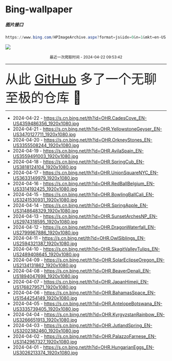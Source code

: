 # Bing-wallpaper

##### 图片接口

```powershell
https://www.bing.com/HPImageArchive.aspx?format=js&idx=0&n=1&mkt=en-US
```

 ![](https://s.cn.bing.net/th?id=OHR.CadesCove_EN-US4359486356_1920x1080.jpg)

<p align='center' >
    <small>
        最近一次爬取时间 - 2024-04-22 09:53:42
    </small>
    <br>
    <hr>
    <font size=7>
        <small>
           从此 <a href='https://github.com/'>GitHub</a> 多了一个无聊至极的仓库  🍳
        </small>
    </font>
    <hr>
</p>


- 2024-04-22 - https://s.cn.bing.net/th?id=OHR.CadesCove_EN-US4359486356_1920x1080.jpg 
- 2024-04-21 - https://s.cn.bing.net/th?id=OHR.YellowstoneGeyser_EN-US3470127711_1920x1080.jpg 
- 2024-04-20 - https://s.cn.bing.net/th?id=OHR.OrkneyStones_EN-US3355508244_1920x1080.jpg 
- 2024-04-19 - https://s.cn.bing.net/th?id=OHR.AvilaSpain_EN-US3559491003_1920x1080.jpg 
- 2024-04-18 - https://s.cn.bing.net/th?id=OHR.SpringCub_EN-US3818124104_1920x1080.jpg 
- 2024-04-17 - https://s.cn.bing.net/th?id=OHR.UnionSquareNYC_EN-US3633149979_1920x1080.jpg 
- 2024-04-16 - https://s.cn.bing.net/th?id=OHR.RedBallBelgium_EN-US3314192425_1920x1080.jpg 
- 2024-04-15 - https://s.cn.bing.net/th?id=OHR.BowlingBallCali_EN-US3241530931_1920x1080.jpg 
- 2024-04-14 - https://s.cn.bing.net/th?id=OHR.SpringApple_EN-US3148648329_1920x1080.jpg 
- 2024-04-13 - https://s.cn.bing.net/th?id=OHR.SunsetArchesNP_EN-US2974318595_1920x1080.jpg 
- 2024-04-12 - https://s.cn.bing.net/th?id=OHR.DragonWaterfall_EN-US2799967886_1920x1080.jpg 
- 2024-04-11 - https://s.cn.bing.net/th?id=OHR.OwlSiblings_EN-US2594321387_1920x1080.jpg 
- 2024-04-10 - https://s.cn.bing.net/th?id=OHR.SkagitValleyTulips_EN-US2489408645_1920x1080.jpg 
- 2024-04-09 - https://s.cn.bing.net/th?id=OHR.SolarEclipseOregon_EN-US2134131862_1920x1080.jpg 
- 2024-04-08 - https://s.cn.bing.net/th?id=OHR.BeaverDenali_EN-US1894047698_1920x1080.jpg 
- 2024-04-07 - https://s.cn.bing.net/th?id=OHR.JapanHimeji_EN-US1768279571_1920x1080.jpg 
- 2024-04-06 - https://s.cn.bing.net/th?id=OHR.BahamasSpace_EN-US1544254149_1920x1080.jpg 
- 2024-04-05 - https://s.cn.bing.net/th?id=OHR.AntelopeBotswana_EN-US3335739405_1920x1080.jpg 
- 2024-04-04 - https://s.cn.bing.net/th?id=OHR.KyrgyzstanRainbow_EN-US3266651913_1920x1080.jpg 
- 2024-04-03 - https://s.cn.bing.net/th?id=OHR.JutlandSpring_EN-US3202382460_1920x1080.jpg 
- 2024-04-02 - https://s.cn.bing.net/th?id=OHR.PalazzoFarnese_EN-US3142967327_1920x1080.jpg 
- 2024-04-01 - https://s.cn.bing.net/th?id=OHR.HungarianEggs_EN-US3026213374_1920x1080.jpg 
